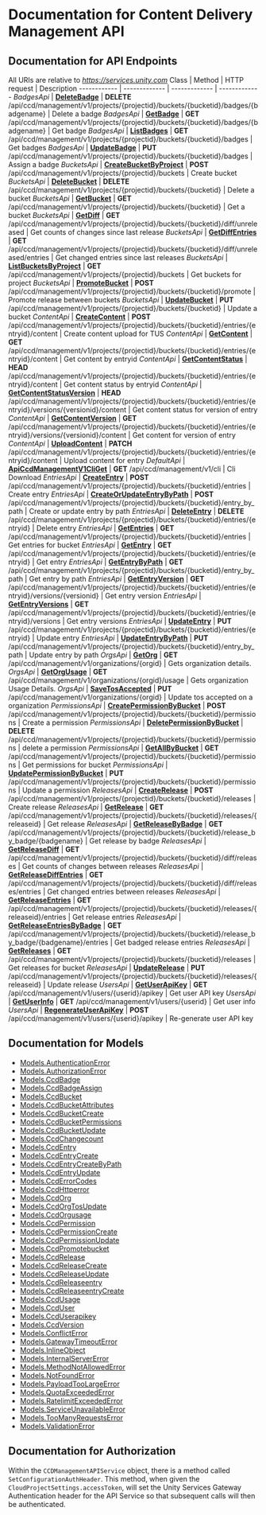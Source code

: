 # Documentation for Content Delivery Management API

<a name="documentation-for-api-endpoints"></a>
## Documentation for API Endpoints
All URIs are relative to *https://services.unity.com*
Class | Method | HTTP request | Description
------------ | ------------- | ------------- | -------------
*BadgesApi* | [**DeleteBadge**](Apis/BadgesApi.md#deletebadge) | **DELETE** /api/ccd/management/v1/projects/{projectid}/buckets/{bucketid}/badges/{badgename} | Delete a badge
*BadgesApi* | [**GetBadge**](Apis/BadgesApi.md#getbadge) | **GET** /api/ccd/management/v1/projects/{projectid}/buckets/{bucketid}/badges/{badgename} | Get badge
*BadgesApi* | [**ListBadges**](Apis/BadgesApi.md#listbadges) | **GET** /api/ccd/management/v1/projects/{projectid}/buckets/{bucketid}/badges | Get badges
*BadgesApi* | [**UpdateBadge**](Apis/BadgesApi.md#updatebadge) | **PUT** /api/ccd/management/v1/projects/{projectid}/buckets/{bucketid}/badges | Assign a badge
*BucketsApi* | [**CreateBucketByProject**](Apis/BucketsApi.md#createbucketbyproject) | **POST** /api/ccd/management/v1/projects/{projectid}/buckets | Create bucket
*BucketsApi* | [**DeleteBucket**](Apis/BucketsApi.md#deletebucket) | **DELETE** /api/ccd/management/v1/projects/{projectid}/buckets/{bucketid} | Delete a bucket
*BucketsApi* | [**GetBucket**](Apis/BucketsApi.md#getbucket) | **GET** /api/ccd/management/v1/projects/{projectid}/buckets/{bucketid} | Get a bucket
*BucketsApi* | [**GetDiff**](Apis/BucketsApi.md#getdiff) | **GET** /api/ccd/management/v1/projects/{projectid}/buckets/{bucketid}/diff/unreleased | Get counts of changes since last release
*BucketsApi* | [**GetDiffEntries**](Apis/BucketsApi.md#getdiffentries) | **GET** /api/ccd/management/v1/projects/{projectid}/buckets/{bucketid}/diff/unreleased/entries | Get changed entries since last releases
*BucketsApi* | [**ListBucketsByProject**](Apis/BucketsApi.md#listbucketsbyproject) | **GET** /api/ccd/management/v1/projects/{projectid}/buckets | Get buckets for project
*BucketsApi* | [**PromoteBucket**](Apis/BucketsApi.md#promotebucket) | **POST** /api/ccd/management/v1/projects/{projectid}/buckets/{bucketid}/promote | Promote release between buckets
*BucketsApi* | [**UpdateBucket**](Apis/BucketsApi.md#updatebucket) | **PUT** /api/ccd/management/v1/projects/{projectid}/buckets/{bucketid} | Update a bucket
*ContentApi* | [**CreateContent**](Apis/ContentApi.md#createcontent) | **POST** /api/ccd/management/v1/projects/{projectid}/buckets/{bucketid}/entries/{entryid}/content | Create content upload for TUS
*ContentApi* | [**GetContent**](Apis/ContentApi.md#getcontent) | **GET** /api/ccd/management/v1/projects/{projectid}/buckets/{bucketid}/entries/{entryid}/content | Get content by entryid
*ContentApi* | [**GetContentStatus**](Apis/ContentApi.md#getcontentstatus) | **HEAD** /api/ccd/management/v1/projects/{projectid}/buckets/{bucketid}/entries/{entryid}/content | Get content status by entryid
*ContentApi* | [**GetContentStatusVersion**](Apis/ContentApi.md#getcontentstatusversion) | **HEAD** /api/ccd/management/v1/projects/{projectid}/buckets/{bucketid}/entries/{entryid}/versions/{versionid}/content | Get content status for version of entry
*ContentApi* | [**GetContentVersion**](Apis/ContentApi.md#getcontentversion) | **GET** /api/ccd/management/v1/projects/{projectid}/buckets/{bucketid}/entries/{entryid}/versions/{versionid}/content | Get content for version of entry
*ContentApi* | [**UploadContent**](Apis/ContentApi.md#uploadcontent) | **PATCH** /api/ccd/management/v1/projects/{projectid}/buckets/{bucketid}/entries/{entryid}/content | Upload content for entry
*DefaultApi* | [**ApiCcdManagementV1CliGet**](Apis/DefaultApi.md#apiccdmanagementv1cliget) | **GET** /api/ccd/management/v1/cli | Cli Download
*EntriesApi* | [**CreateEntry**](Apis/EntriesApi.md#createentry) | **POST** /api/ccd/management/v1/projects/{projectid}/buckets/{bucketid}/entries | Create entry
*EntriesApi* | [**CreateOrUpdateEntryByPath**](Apis/EntriesApi.md#createorupdateentrybypath) | **POST** /api/ccd/management/v1/projects/{projectid}/buckets/{bucketid}/entry_by_path | Create or update entry by path
*EntriesApi* | [**DeleteEntry**](Apis/EntriesApi.md#deleteentry) | **DELETE** /api/ccd/management/v1/projects/{projectid}/buckets/{bucketid}/entries/{entryid} | Delete entry
*EntriesApi* | [**GetEntries**](Apis/EntriesApi.md#getentries) | **GET** /api/ccd/management/v1/projects/{projectid}/buckets/{bucketid}/entries | Get entries for bucket
*EntriesApi* | [**GetEntry**](Apis/EntriesApi.md#getentry) | **GET** /api/ccd/management/v1/projects/{projectid}/buckets/{bucketid}/entries/{entryid} | Get entry
*EntriesApi* | [**GetEntryByPath**](Apis/EntriesApi.md#getentrybypath) | **GET** /api/ccd/management/v1/projects/{projectid}/buckets/{bucketid}/entry_by_path | Get entry by path
*EntriesApi* | [**GetEntryVersion**](Apis/EntriesApi.md#getentryversion) | **GET** /api/ccd/management/v1/projects/{projectid}/buckets/{bucketid}/entries/{entryid}/versions/{versionid} | Get entry version
*EntriesApi* | [**GetEntryVersions**](Apis/EntriesApi.md#getentryversions) | **GET** /api/ccd/management/v1/projects/{projectid}/buckets/{bucketid}/entries/{entryid}/versions | Get entry versions
*EntriesApi* | [**UpdateEntry**](Apis/EntriesApi.md#updateentry) | **PUT** /api/ccd/management/v1/projects/{projectid}/buckets/{bucketid}/entries/{entryid} | Update entry
*EntriesApi* | [**UpdateEntryByPath**](Apis/EntriesApi.md#updateentrybypath) | **PUT** /api/ccd/management/v1/projects/{projectid}/buckets/{bucketid}/entry_by_path | Update entry by path
*OrgsApi* | [**GetOrg**](Apis/OrgsApi.md#getorg) | **GET** /api/ccd/management/v1/organizations/{orgid} | Gets organization details.
*OrgsApi* | [**GetOrgUsage**](Apis/OrgsApi.md#getorgusage) | **GET** /api/ccd/management/v1/organizations/{orgid}/usage | Gets organization Usage Details.
*OrgsApi* | [**SaveTosAccepted**](Apis/OrgsApi.md#savetosaccepted) | **PUT** /api/ccd/management/v1/organizations/{orgid} | Update tos accepted on a organization
*PermissionsApi* | [**CreatePermissionByBucket**](Apis/PermissionsApi.md#createpermissionbybucket) | **POST** /api/ccd/management/v1/projects/{projectid}/buckets/{bucketid}/permissions | Create a permission
*PermissionsApi* | [**DeletePermissionByBucket**](Apis/PermissionsApi.md#deletepermissionbybucket) | **DELETE** /api/ccd/management/v1/projects/{projectid}/buckets/{bucketid}/permissions | delete a permission
*PermissionsApi* | [**GetAllByBucket**](Apis/PermissionsApi.md#getallbybucket) | **GET** /api/ccd/management/v1/projects/{projectid}/buckets/{bucketid}/permissions | Get permissions for bucket
*PermissionsApi* | [**UpdatePermissionByBucket**](Apis/PermissionsApi.md#updatepermissionbybucket) | **PUT** /api/ccd/management/v1/projects/{projectid}/buckets/{bucketid}/permissions | Update a permission
*ReleasesApi* | [**CreateRelease**](Apis/ReleasesApi.md#createrelease) | **POST** /api/ccd/management/v1/projects/{projectid}/buckets/{bucketid}/releases | Create release
*ReleasesApi* | [**GetRelease**](Apis/ReleasesApi.md#getrelease) | **GET** /api/ccd/management/v1/projects/{projectid}/buckets/{bucketid}/releases/{releaseid} | Get release
*ReleasesApi* | [**GetReleaseByBadge**](Apis/ReleasesApi.md#getreleasebybadge) | **GET** /api/ccd/management/v1/projects/{projectid}/buckets/{bucketid}/release_by_badge/{badgename} | Get release by badge
*ReleasesApi* | [**GetReleaseDiff**](Apis/ReleasesApi.md#getreleasediff) | **GET** /api/ccd/management/v1/projects/{projectid}/buckets/{bucketid}/diff/releases | Get counts of changes between releases
*ReleasesApi* | [**GetReleaseDiffEntries**](Apis/ReleasesApi.md#getreleasediffentries) | **GET** /api/ccd/management/v1/projects/{projectid}/buckets/{bucketid}/diff/releases/entries | Get changed entries between releases
*ReleasesApi* | [**GetReleaseEntries**](Apis/ReleasesApi.md#getreleaseentries) | **GET** /api/ccd/management/v1/projects/{projectid}/buckets/{bucketid}/releases/{releaseid}/entries | Get release entries
*ReleasesApi* | [**GetReleaseEntriesByBadge**](Apis/ReleasesApi.md#getreleaseentriesbybadge) | **GET** /api/ccd/management/v1/projects/{projectid}/buckets/{bucketid}/release_by_badge/{badgename}/entries | Get badged release entries
*ReleasesApi* | [**GetReleases**](Apis/ReleasesApi.md#getreleases) | **GET** /api/ccd/management/v1/projects/{projectid}/buckets/{bucketid}/releases | Get releases for bucket
*ReleasesApi* | [**UpdateRelease**](Apis/ReleasesApi.md#updaterelease) | **PUT** /api/ccd/management/v1/projects/{projectid}/buckets/{bucketid}/releases/{releaseid} | Update release
*UsersApi* | [**GetUserApiKey**](Apis/UsersApi.md#getuserapikey) | **GET** /api/ccd/management/v1/users/{userid}/apikey | Get user API key
*UsersApi* | [**GetUserInfo**](Apis/UsersApi.md#getuserinfo) | **GET** /api/ccd/management/v1/users/{userid} | Get user info
*UsersApi* | [**RegenerateUserApiKey**](Apis/UsersApi.md#regenerateuserapikey) | **POST** /api/ccd/management/v1/users/{userid}/apikey | Re-generate user API key
    
<a name="documentation-for-models"></a>
## Documentation for Models
 - [Models.AuthenticationError](Models/AuthenticationError.md)
 - [Models.AuthorizationError](Models/AuthorizationError.md)
 - [Models.CcdBadge](Models/CcdBadge.md)
 - [Models.CcdBadgeAssign](Models/CcdBadgeAssign.md)
 - [Models.CcdBucket](Models/CcdBucket.md)
 - [Models.CcdBucketAttributes](Models/CcdBucketAttributes.md)
 - [Models.CcdBucketCreate](Models/CcdBucketCreate.md)
 - [Models.CcdBucketPermissions](Models/CcdBucketPermissions.md)
 - [Models.CcdBucketUpdate](Models/CcdBucketUpdate.md)
 - [Models.CcdChangecount](Models/CcdChangecount.md)
 - [Models.CcdEntry](Models/CcdEntry.md)
 - [Models.CcdEntryCreate](Models/CcdEntryCreate.md)
 - [Models.CcdEntryCreateByPath](Models/CcdEntryCreateByPath.md)
 - [Models.CcdEntryUpdate](Models/CcdEntryUpdate.md)
 - [Models.CcdErrorCodes](Models/CcdErrorCodes.md)
 - [Models.CcdHttperror](Models/CcdHttperror.md)
 - [Models.CcdOrg](Models/CcdOrg.md)
 - [Models.CcdOrgTosUpdate](Models/CcdOrgTosUpdate.md)
 - [Models.CcdOrgusage](Models/CcdOrgusage.md)
 - [Models.CcdPermission](Models/CcdPermission.md)
 - [Models.CcdPermissionCreate](Models/CcdPermissionCreate.md)
 - [Models.CcdPermissionUpdate](Models/CcdPermissionUpdate.md)
 - [Models.CcdPromotebucket](Models/CcdPromotebucket.md)
 - [Models.CcdRelease](Models/CcdRelease.md)
 - [Models.CcdReleaseCreate](Models/CcdReleaseCreate.md)
 - [Models.CcdReleaseUpdate](Models/CcdReleaseUpdate.md)
 - [Models.CcdReleaseentry](Models/CcdReleaseentry.md)
 - [Models.CcdReleaseentryCreate](Models/CcdReleaseentryCreate.md)
 - [Models.CcdUsage](Models/CcdUsage.md)
 - [Models.CcdUser](Models/CcdUser.md)
 - [Models.CcdUserapikey](Models/CcdUserapikey.md)
 - [Models.CcdVersion](Models/CcdVersion.md)
 - [Models.ConflictError](Models/ConflictError.md)
 - [Models.GatewayTimeoutError](Models/GatewayTimeoutError.md)
 - [Models.InlineObject](Models/InlineObject.md)
 - [Models.InternalServerError](Models/InternalServerError.md)
 - [Models.MethodNotAllowedError](Models/MethodNotAllowedError.md)
 - [Models.NotFoundError](Models/NotFoundError.md)
 - [Models.PayloadTooLargeError](Models/PayloadTooLargeError.md)
 - [Models.QuotaExceededError](Models/QuotaExceededError.md)
 - [Models.RatelimitExceededError](Models/RatelimitExceededError.md)
 - [Models.ServiceUnavailableError](Models/ServiceUnavailableError.md)
 - [Models.TooManyRequestsError](Models/TooManyRequestsError.md)
 - [Models.ValidationError](Models/ValidationError.md)
        
<a name="documentation-for-authorization"></a>
## Documentation for Authorization
Within the `CCDManagementAPIService` object, there is a method called `SetConfigurationAuthHeader`. This method, when given the `CloudProjectSettings.accessToken`, will set the Unity Services Gateway Authentication header for the API Service so that subsequent calls will then be authenticated.
